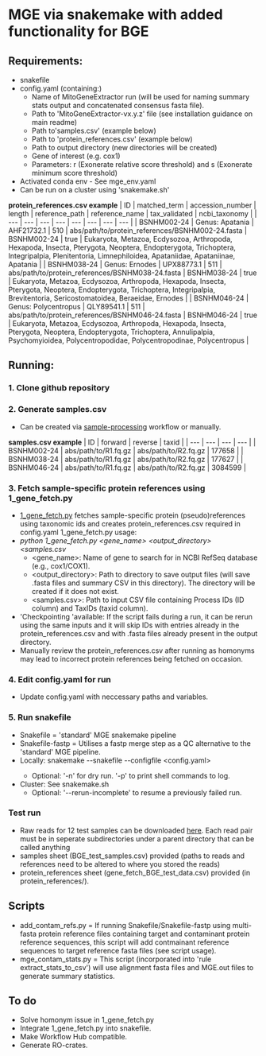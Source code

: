 # MGE via snakemake with added functionality for BGE #
## Requirements: ##
- snakefile
- config.yaml (containing:)
  - Name of MitoGeneExtractor run (will be used for naming summary stats output and concatenated consensus fasta file).
  - Path to 'MitoGeneExtractor-vx.y.z' file (see installation guidance on main readme)
  - Path to'samples.csv' (example below)
  - Path to 'protein_references.csv' (example below)
  - Path to output directory (new directories will be created)
  - Gene of interest (e.g. cox1)
  - Parameters: r (Exonerate relative score threshold) and s (Exonerate minimum score threshold)
- Activated conda env - See mge_env.yaml
- Can be run on a cluster using 'snakemake.sh'



**protein_references.csv example** 
| ID | matched_term | accession_number | length | reference_path | reference_name | tax_validated | ncbi_taxonomy |
| --- | --- | --- | --- | --- | --- | --- | --- |
| BSNHM002-24  | Genus: Apatania | AHF21732.1 | 510 | abs/path/to/protein_references/BSNHM002-24.fasta | BSNHM002-24 | true | Eukaryota, Metazoa, Ecdysozoa, Arthropoda, Hexapoda, Insecta, Pterygota, Neoptera, Endopterygota, Trichoptera, Integripalpia, Plenitentoria, Limnephiloidea, Apataniidae, Apataniinae, Apatania |
| BSNHM038-24 | Genus: Ernodes | UPX88773.1 | 511 | abs/path/to/protein_references/BSNHM038-24.fasta | BSNHM038-24 | true | Eukaryota, Metazoa, Ecdysozoa, Arthropoda, Hexapoda, Insecta, Pterygota, Neoptera, Endopterygota, Trichoptera, Integripalpia, Brevitentoria, Sericostomatoidea, Beraeidae, Ernodes | 
| BSNHM046-24 | Genus: Polycentropus | QLY89541.1 | 511 | abs/path/to/protein_references/BSNHM046-24.fasta | BSNHM046-24 | true | Eukaryota, Metazoa, Ecdysozoa, Arthropoda, Hexapoda, Insecta, Pterygota, Neoptera, Endopterygota, Trichoptera, Annulipalpia, Psychomyioidea, Polycentropodidae, Polycentropodinae, Polycentropus |
  
  

## Running: ##
### 1. Clone github repository ###

### 2. Generate samples.csv ###
- Can be created via [sample-processing](https://github.com/bge-barcoding/sample-processing) workflow or manually.

**samples.csv example**
| ID | forward | reverse | taxid |
| --- | --- | --- | --- |
| BSNHM002-24  | abs/path/to/R1.fq.gz | abs/path/to/R2.fq.gz | 177658 |
| BSNHM038-24 | abs/path/to/R1.fq.gz | abs/path/to/R2.fq.gz | 177627 |
| BSNHM046-24 | abs/path/to/R1.fq.gz | abs/path/to/R2.fq.gz | 3084599 |

### 3. Fetch sample-specific protein references using 1_gene_fetch.py ###
- [1_gene_fetch.py](https://github.com/SchistoDan/MitoGeneExtractor/blob/main/snakemake/1_gene_fetch.py) fetches sample-specific protein (pseudo)references using taxonomic ids and creates protein_references.csv required in config.yaml 
1_gene_fetch.py usage:
 - *python 1_gene_fetch.py <gene_name> <output_directory> <samples.csv*
    - <gene_name>: Name of gene to search for in NCBI RefSeq database (e.g., cox1/COX1).
    - <output_directory>: Path to directory to save output files (will save .fasta files and summary CSV in this directory). The directory will be created if it does not exist.
    - <samples.csv>: Path to input CSV file containing Process IDs (ID column) and TaxIDs (taxid column).
- 'Checkpointing 'available: If the script fails during a run, it can be rerun using the same inputs and it will skip IDs with entries already in the protein_references.csv and with .fasta files already present in the output directory.
- Manually review the protein_references.csv after running as homonyms may lead to incorrect protein references being fetched on occasion.

### 4. Edit config.yaml for run ###
- Update config.yaml with neccessary paths and variables.

### 5. Run snakefile ###
- Snakefile = 'standard' MGE snakemake pipeline
- Snakefile-fastp = Utilises a fastp merge step as a QC alternative to the 'standard' MGE pipeline.
- Locally: snakemake --snakefile <Snakefile> --configfile <config.yaml>
  - Optional: '-n' for dry run. '-p' to print shell commands to log.
- Cluster: See snakemake.sh
  - Optional: '--rerun-incomplete' to resume a previously failed run.

### Test run ###
- Raw reads for 12 test samples can be downloaded [here](https://naturalhistorymuseum-my.sharepoint.com/personal/b_price_nhm_ac_uk/_layouts/15/onedrive.aspx?ct=1723035606962&or=Teams%2DHL&ga=1&LOF=1&id=%2Fpersonal%2Fb%5Fprice%5Fnhm%5Fac%5Fuk%2FDocuments%2F%5Ftemp%2F%5FBGEexamples4Felix%2F1%5Fraw%5Fdata). Each read pair must be in seperate subdirectories under a parent directory that can be called anything
- samples sheet (BGE_test_samples.csv) provided (paths to reads and references need to be altered to where you stored the reads)
- protein_references sheet (gene_fetch_BGE_test_data.csv) provided (in protein_references/).


## Scripts ##
- add_contam_refs.py = If running Snakefile/Snakefile-fastp using multi-fasta protein reference files containing target and contaminant protein reference sequences, this script will add  contmainant reference sequences to target reference fasta files (see script usage).
- mge_contam_stats.py = This script (incorporated into 'rule extract_stats_to_csv') will use alignment fasta files and MGE.out files to generate summary statistics.

## To do ##
- Solve homonym issue in 1_gene_fetch.py
- Integrate 1_gene_fetch.py into snakefile.
- Make Workflow Hub compatible.
- Generate RO-crates.
  
